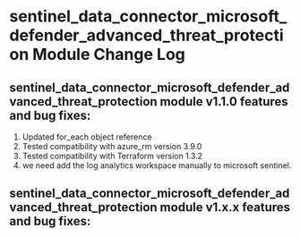 # sentinel_data_connector_microsoft_defender_advanced_threat_protection Module Change Log

## sentinel_data_connector_microsoft_defender_advanced_threat_protection module v1.1.0 features and bug fixes:
1. Updated for_each object reference
2. Tested compatibility with azure_rm version 3.9.0
3. Tested compatibility with Terraform version 1.3.2
4. we need add the log analytics workspace manually to microsoft sentinel.

## sentinel_data_connector_microsoft_defender_advanced_threat_protection module v1.x.x features and bug fixes:
